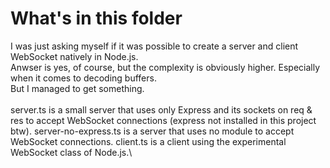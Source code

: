 # What's in this folder
I was just asking myself if it was possible to create a server and client WebSocket natively in Node.js.\
Anwser is yes, of course, but the complexity is obviously higher. Especially when it comes to decoding buffers.\
But I managed to get something.\
\
server.ts is a small server that uses only Express and its sockets on req & res to accept WebSocket connections (express not installed in this project btw).
server-no-express.ts is a server that uses no module to accept WebSocket connections.
client.ts is a client using the experimental WebSocket class of Node.js.\
